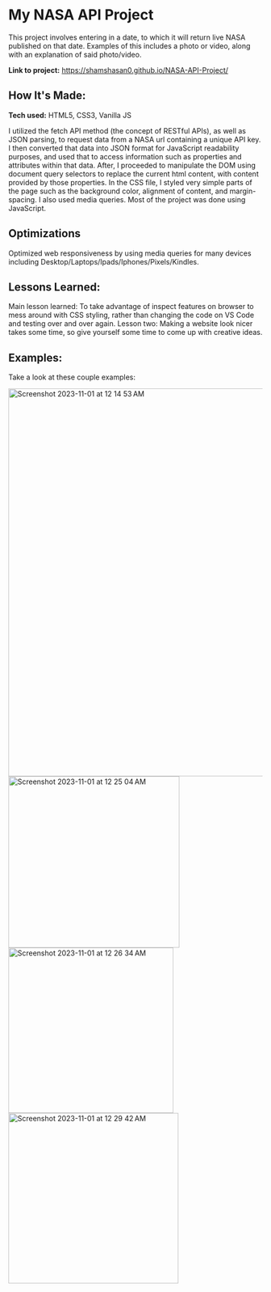# My NASA API Project
This project involves entering in a date, to which it will return live NASA published on that date. Examples of this includes a photo or video, along with an explanation of said photo/video. 

**Link to project:** https://shamshasan0.github.io/NASA-API-Project/

## How It's Made:

**Tech used:** HTML5, CSS3, Vanilla JS

I utilized the fetch API method (the concept of RESTful APIs), as well as JSON parsing, to request data from a NASA url containing a unique API key.
I then converted that data into JSON format for JavaScript readability purposes, and used that to access information such as properties and attributes within that data. 
After, I proceeded to manipulate the DOM using document query selectors to replace the current html content, with content provided by those properties.
In the CSS file, I styled very simple parts of the page such as the background color, alignment of content, and margin-spacing. I also used media queries.
Most of the project was done using JavaScript.

## Optimizations
Optimized web responsiveness by using media queries for many devices including Desktop/Laptops/Ipads/Iphones/Pixels/Kindles.

## Lessons Learned:
Main lesson learned: To take advantage of inspect features on browser to mess around with CSS styling, rather than changing the code on VS Code and testing over and over again.
Lesson two: Making a website look nicer takes some time, so give yourself some time to come up with creative ideas.

## Examples:
Take a look at these couple examples:

<img width="767" alt="Screenshot 2023-11-01 at 12 14 53 AM" src="https://github.com/shamshasan0/NASA-API-Project/assets/105460072/ae81ed9d-6bfb-4f4b-a7e3-60702e8fd24c">

<img width="339" alt="Screenshot 2023-11-01 at 12 25 04 AM" src="https://github.com/shamshasan0/NASA-API-Project/assets/105460072/c00fdcc2-eaef-40ca-88f2-ad2c7af47db1">

<img width="327" alt="Screenshot 2023-11-01 at 12 26 34 AM" src="https://github.com/shamshasan0/NASA-API-Project/assets/105460072/44a3c54a-554b-4dd2-91cd-f95591408284">

<img width="337" alt="Screenshot 2023-11-01 at 12 29 42 AM" src="https://github.com/shamshasan0/NASA-API-Project/assets/105460072/5184d643-0428-4a62-a094-448901af5e3b">









